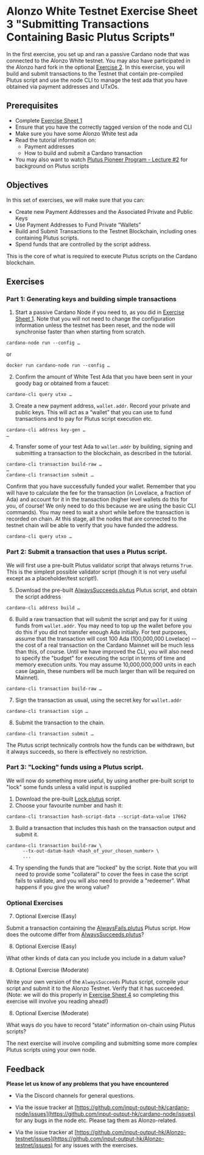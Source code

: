 # Alonzo White Testnet Exercise Sheet 3 "Submitting Transactions Containing Basic Plutus Scripts"

In the first exercise, you set up and ran a passive Cardano node that was connected to the Alonzo White testnet.  You may also have participated in the Alonzo hard fork in the optional [Exercise 2](2_Alonzo-white-exercise-2.md).  In this exercise, you will build and submit transactions to the Testnet that contain pre-compiled Plutus script and use the node CLI to manage the test ada that you have obtained via payment addresses and UTxOs.

## Prerequisites

- Complete [Exercise Sheet 1](1_Alonzo-white-exercise-1.md)
- Ensure that you have the correctly tagged version of the node and CLI
- Make sure you have some Alonzo White test ada
- Read the tutorial information on:
	- Payment addresses
	- How to build and submit a Cardano transaction
- You may also want to watch [Plutus Pioneer Program - Lecture #2](https://youtu.be/E5KRk5y9KjQ) for background on Plutus scripts

## Objectives

In this set of exercises, we will make sure that you can:

- Create new Payment Addresses and the Associated Private and Public Keys
- Use Payment Addresses to Fund Private “Wallets”
- Build and Submit Transactions to the Testnet Blockchain, including ones containing Plutus scripts.
- Spend funds that are controlled by the script address.

This is the core of what is required to execute Plutus scripts on the Cardano blockchain.

## Exercises
### Part 1: Generating keys and building simple transactions

1. Start a passive Cardano Node if you need to, as you did in [Exercise Sheet 1](1_Alonzo-white-exercise-1.md).  Note that you will not need to change the configuration information unless the testnet has been reset, and the node will synchronise faster than when starting from scratch.

``cardano-node run --config …``

or 

``docker run cardano-node run --config …``


2.	Confirm the amount of White Test Ada that you have been sent in your goody bag or obtained from a faucet:

``cardano-cli query utxo …``

3.	Create a new payment address, `wallet.addr`.  Record your private and public keys. This will act as a “wallet” that you can use to fund transactions and to pay for Plutus script execution etc.

```
cardano-cli address key-gen …
…
```
4.	Transfer some of your test Ada to `wallet.addr` by building, signing and submitting a transaction to the blockchain, as described in the tutorial.

```
cardano-cli transaction build-raw …
…
cardano-cli transaction submit …
```
Confirm that you have successfully funded your wallet.  Remember that you will have to calculate the fee for the transaction (in Lovelace, a fraction of Ada) and account for it in the transaction (higher level wallets do this for you, of course!  We only need to do this because we are using the basic CLI commands).  You may need to wait a short while before the transaction is recorded on chain.  At this stage, all the nodes that are connected to the testnet chain will be able to verify that you have funded the address.

``cardano-cli query utxo …``


### Part 2:  Submit a transaction that uses a Plutus script.

We will first use a pre-built Plutus validator script that always returns `True`. This is the simplest possible validator script (though it is not very useful except as a placeholder/test script!).

5. Download the pre-built [AlwaysSucceeds.plutus](/resources/plutus-scripts/AlwaysSucceeds.plutus) Plutus script, and obtain the script address

``
cardano-cli address build …
``

6. Build a raw transaction that will submit the script and pay for it using funds from `wallet.addr`. You may need to top up the wallet before you do this if you did not transfer enough Ada initially.  For test purposes, assume that the transaction will cost 100 Ada (100,000,000 Lovelace) -- the cost of a real transaction on the Cardano Mainnet will be much less than this, of course.  Until we have improved the CLI, you will also need to specify the "budget" for executing the script in terms of time and memory execution units.  You may assume 10,000,000,000 units in each case (again, these numbers will be much larger than will be required on Mainnet).

``
cardano-cli transaction build-raw …
``

7. Sign the transaction as usual, using the secret key for `wallet.addr`

``
cardano-cli transaction sign …
``

8. Submit the transaction to the chain. 

``
cardano-cli transaction submit …
``

The Plutus script technically controls how the funds can be withdrawn, but it always succeeds, so there is effectively no restriction.

### Part 3:  "Locking" funds using a Plutus script.

We will now do something more useful, by using another pre-built script to "lock" some funds unless a valid input is supplied 

1. Download the pre-built [Lock.plutus](/resources/plutus-scripts/Lock.plutus) script.
2. Choose your favourite number and hash it:

``
cardano-cli transaction hash-script-data --script-data-value 17662
``

3. Build a transaction that includes this hash on the transaction output and submit it.

```
cardano-cli transaction build-raw \
      --tx-out-datum-hash <hash_of_your_chosen_number> \
      ...
```

4. Try spending the funds that are "locked" by the script. Note that you will need to provide some "collateral" to cover the fees in case the script fails to validate, and you will also need to provide a "redeemer".  What happens if you give the wrong value?


### Optional Exercises

7.	Optional Exercise (Easy)

Submit a transaction containing the [AlwaysFails.plutus](/resources/plutus-scripts/AlwaysFails.plutus) Plutus script.  How does the outcome differ from [AlwaysSucceeds.plutus](/resources/plutus-scripts/AlwaysSucceeds.plutus)?
 

8.	Optional Exercise (Easy)

What other kinds of data can you include you include in a datum value?

8.	Optional Exercise (Moderate)

Write your own version of the `AlwaysSucceeds` Plutus script, compile your script and submit it to the Alonzo Testnet.  Verify that it has succeeded.  (Note: we will do this properly in [Exercise Sheet 4](4_Alonzo-white-exercise-4.md) so completing this exercise will involve you reading ahead!)


8.	Optional Exercise (Moderate)

What ways do you have to record “state” information on-chain using Plutus scripts?

The next exercise will involve compiling and submitting some more complex Plutus scripts using your own node.

## Feedback

**Please let us know of any problems that you have encountered**

- Via the Discord channels for general questions.

- Via the issue tracker at [https://github.com/input-output-hk/cardano-node/issues](https://github.com/input-output-hk/cardano-node/issues) for any bugs in the node etc.  Please tag them as Alonzo-related.

- Via the issue tracker at [https://github.com/input-output-hk/Alonzo-testnet/issues](https://github.com/input-output-hk/Alonzo-testnet/issues) for any issues with the exercises.